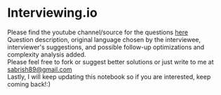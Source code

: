 # Interviewing.io

Please find the youtube channel/source for the questions <a href = "https://www.youtube.com/channel/UCNc-Wa_ZNBAGzFkYbAHw9eg">here</a><br/>
Question description, original language chosen by the interviewee, interviewer's suggestions, and possible follow-up optimizations and complexity analysis added.<br/>
Please feel free to fork or suggest better solutions or just write to me at sabrish89@gmail.com<br/>
Lastly, I will keep updating this notebook so if you are interested, keep coming back!:)
